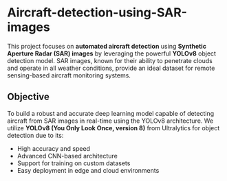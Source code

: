 # Aircraft-detection-using-SAR-images
This project focuses on **automated aircraft detection** using **Synthetic Aperture Radar (SAR) images** by leveraging the powerful **YOLOv8** object detection model. SAR images, known for their ability to penetrate clouds and operate in all weather conditions, provide an ideal dataset for remote sensing-based aircraft monitoring systems.
##  Objective
To build a robust and accurate deep learning model capable of detecting aircraft from SAR images in real-time using the YOLOv8 architecture.
We utilize **YOLOv8 (You Only Look Once, version 8)** from Ultralytics for object detection due to its:
- High accuracy and speed
- Advanced CNN-based architecture
- Support for training on custom datasets
- Easy deployment in edge and cloud environments
  
